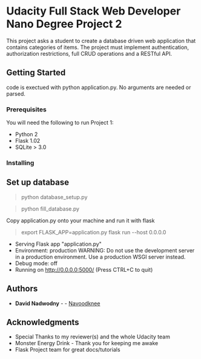 # Udacity Full Stack Web Developer Nano Degree Project 2

This project asks a student to create a database driven web application that contains categories of items. The project must implement authentication, authorization restrictions, full CRUD operations and a RESTful API. 

## Getting Started

code is exectued with python application.py. No arguments are needed or parsed. 

### Prerequisites

You will need the following to run Project 1:
 * Python 2
 * Flask 1.02
 * SQLite > 3.0

### Installing

## Set up database

> python database_setup.py

> python fill_database.py

Copy application.py onto your machine and run it with flask 
> export FLASK_APP=application.py
> flask run --host 0.0.0.0 

 * Serving Flask app "application.py"
 * Environment: production
   WARNING: Do not use the development server in a production environment.
   Use a production WSGI server instead.
 * Debug mode: off
 * Running on http://0.0.0.0:5000/ (Press CTRL+C to quit)

## Authors

* **David Nadwodny** - - [Navoodknee](https://github.com/navoodknee)


## Acknowledgments

* Special Thanks to my reviewer(s) and the whole Udacity team
* Monster Energy Drink - Thank you for keeping me awake
* Flask Project team for great docs/tutorials


